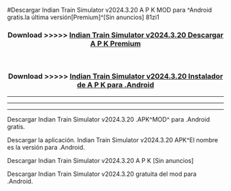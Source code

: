 #Descargar Indian Train Simulator v2024.3.20 A P K MOD para ^Android gratis.la última versión[Premium]^[Sin anuncios] 81zi1



<div align="center">
<h3>Download >>>>> <a href="https://es-web.web.app/?es= Indian Train Simulator v2024.3.20">Indian Train Simulator v2024.3.20 Descargar A P K Premium</a></h3><br>

<h3>Download >>>>> <a href="https://es-web.web.app/?es= Indian Train Simulator v2024.3.20">Indian Train Simulator v2024.3.20 Instalador de A P K para .Android</a></h3>
</div>


----------------------------------------------------------

----------------------------------------------------------

----------------------------------------------------------

Descargar Indian Train Simulator v2024.3.20 .APK^MOD^ para .Android gratis.

Descargar la aplicación. Indian Train Simulator v2024.3.20 APK^El nombre es la versión para .Android.

Descargar Indian Train Simulator v2024.3.20 A P K [Sin anuncios]

Descargar Indian Train Simulator v2024.3.20 gratuita del mod para .Android.